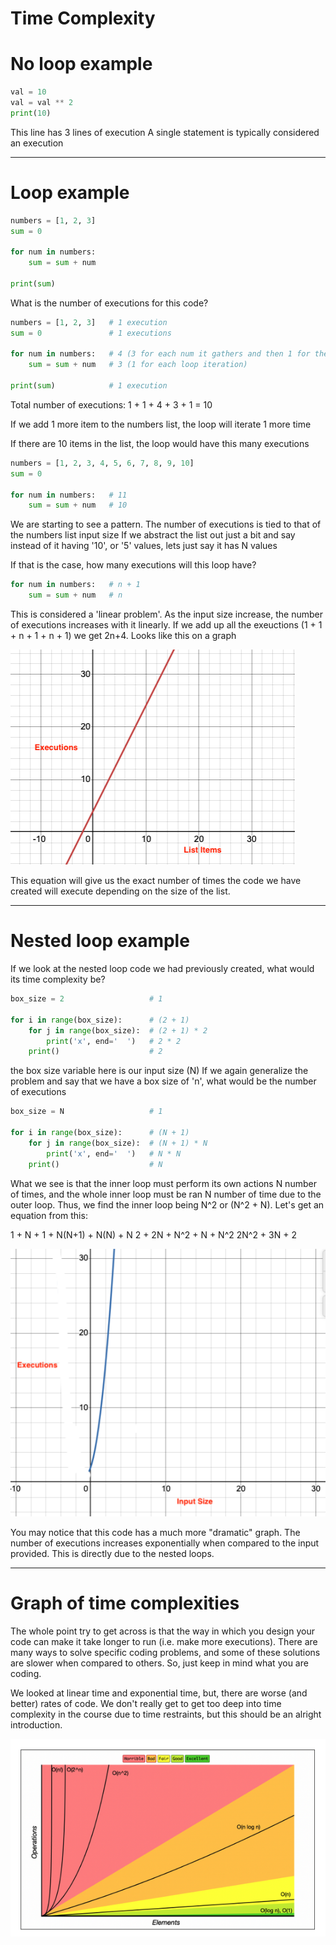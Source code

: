 # Time Complexity

# No loop example
```python
val = 10
val = val ** 2
print(10)
```
This line has 3 lines of execution
A single statement is typically considered an execution


----

# Loop example

```python
numbers = [1, 2, 3]
sum = 0

for num in numbers:
    sum = sum + num

print(sum)
```

What is the number of executions for this code?

```python
numbers = [1, 2, 3]   # 1 execution
sum = 0               # 1 executions

for num in numbers:   # 4 (3 for each num it gathers and then 1 for the final 'check')
    sum = sum + num   # 3 (1 for each loop iteration)

print(sum)            # 1 execution
```

Total number of executions: 1 + 1 + 4 + 3 + 1 = 10

If we add 1 more item to the numbers list, the loop will iterate 1 more time

If there are 10 items in the list, the loop would have this many executions
```python
numbers = [1, 2, 3, 4, 5, 6, 7, 8, 9, 10]   
sum = 0              

for num in numbers:   # 11 
    sum = sum + num   # 10
```

We are starting to see a pattern. The number of executions is tied to that of the numbers list input size
If we abstract the list out just a bit and say instead of it having '10', or '5' values, lets just say it has N values

If that is the case, how many executions will this loop have?
```python
for num in numbers:   # n + 1 
    sum = sum + num   # n
```

This is considered a 'linear problem'. As the input size increase, the number of executions increases with it
linearly.
If we add up all the exeuctions (1 + 1 + n + 1 + n + 1) we get 2n+4. Looks like this on a graph

![linear_problem.png](..%2Fassets%2Flinear_problem.png)

This equation will give us the exact number of times the code we have created will execute depending on 
the size of the list.


-----

# Nested loop example

If we look at the nested loop code we had previously created, what would its time complexity be?

```python
box_size = 2                   # 1

for i in range(box_size):      # (2 + 1)
    for j in range(box_size):  # (2 + 1) * 2 
        print('x', end='  ')   # 2 * 2
    print()                    # 2
```

the box size variable here is our input size (N)
If we again generalize the problem and say that we have a box size of 'n', what would be the number of executions


```python
box_size = N                   # 1

for i in range(box_size):      # (N + 1)
    for j in range(box_size):  # (N + 1) * N
        print('x', end='  ')   # N * N
    print()                    # N
```

What we see is that the inner loop must perform its own actions N number of times, and the whole inner loop must be ran
N number of time due to the outer loop. Thus, we find the inner loop being N^2 or (N^2 + N).
Let's get an equation from this:

1 + N + 1 + N(N+1) + N(N) + N
2 + 2N + N^2 + N + N^2
2N^2 + 3N + 2

![exponential_problem.png](..%2Fassets%2Fexponential_problem.png)

You may notice that this code has a much more "dramatic" graph.
The number of executions increases exponentially when compared to the input provided.
This is directly due to the nested loops.

----

# Graph of time complexities

The whole point try to get across is that the way in which you design your code can make it take longer to run
(i.e. make more executions). There are many ways to solve specific coding problems, and some of these solutions
are slower when compared to others. So, just keep in mind what you are coding.

We looked at linear time and exponential time, but, there are worse (and better) rates of code. We don't 
really get to get too deep into time complexity in the course due to time restraints, but this should be
an alright introduction.

![bigochart.png](..%2Fassets%2Fbigochart.png)

